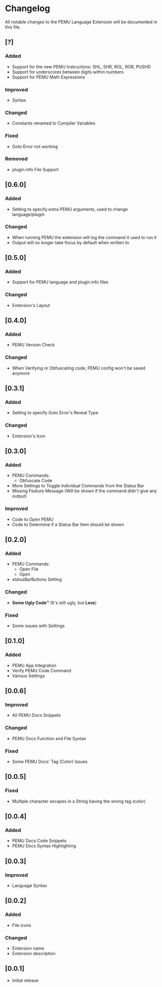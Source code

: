 
# Changelog

All notable changes to the PEMU Language Extension will be documented in this file.

## [?]

### Added

 - Support for the new PEMU Instructions: SHL, SHR, ROL, ROR, PUSHD
 - Support for underscores between digits within numbers
 - Support for PEMU Math Expressions

### Improved

 - Syntax

### Changed

 - Constants renamed to Compiler Variables

### Fixed

 - Goto Error not working

### Removed

 - plugin.info File Support

## [0.6.0]

### Added

 - Setting to specify extra PEMU arguments, used to change language/plugin

### Changed

 - When running PEMU the extension will log the command it used to run it
 - Output will no longer take focus by default when written to

## [0.5.0]

### Added

 - Support for PEMU language and plugin.info files

### Changed

 - Extension's Layout

## [0.4.0]

### Added

 - PEMU Version Check

### Changed

 - When Verifying or Obfuscating code, PEMU config won't be saved anymore

## [0.3.1]

### Added

 - Setting to specify Goto Error's Reveal Type

### Changed

 - Extension's Icon

## [0.3.0]

### Added

 - PEMU Commands:
    - Obfuscate Code
 - More Settings to Toggle Individual Commands from the Status Bar
 - Missing Feature Message (Will be shown if the command didn't give any output)

### Improved

 - Code to Open PEMU
 - Code to Determine if a Status Bar Item should be shown

## [0.2.0]

### Added

 - PEMU Commands:
    - Open File
    - Open
 - statusBarButtons Setting

### Changed

 - **Some Ugly Code™** (It's still ugly, but **Less**)

### Fixed

 - Some issues with Settings

## [0.1.0]

### Added

 - PEMU App Integration
 - Verify PEMU Code Command
 - Various Settings

## [0.0.6]

### Improved

 - All PEMU Docs Snippets

### Changed

 - PEMU Docs Function and File Syntax

### Fixed

 - Some PEMU Docs' Tag (Color) Issues

## [0.0.5]

### Fixed

 - Multiple character escapes in a String having the wrong tag (color)

## [0.0.4]

### Added

 - PEMU Docs Code Snippets
 - PEMU Docs Syntax Highlighting

## [0.0.3]

### Improved

 - Language Syntax

## [0.0.2]

### Added

 - File icons

### Changed

 - Extension name
 - Extension description

## [0.0.1]

 - Initial release

